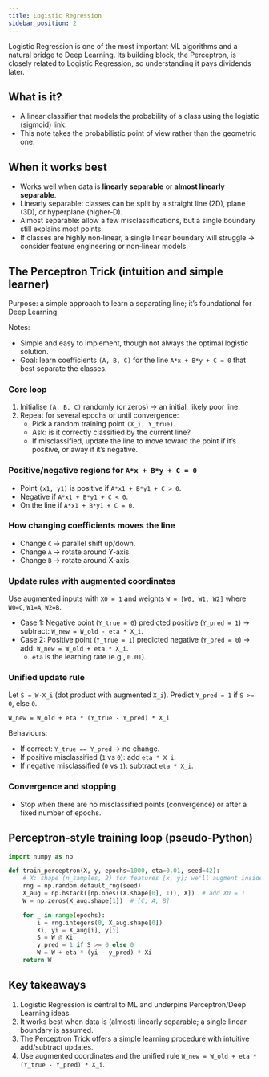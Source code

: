 ```yaml
---
title: Logistic Regression
sidebar_position: 2
---
```


Logistic Regression is one of the most important ML algorithms and a natural bridge to Deep Learning. Its building block, the Perceptron, is closely related to Logistic Regression, so understanding it pays dividends later.

## What is it?
- A linear classifier that models the probability of a class using the logistic (sigmoid) link.
- This note takes the probabilistic point of view rather than the geometric one.

## When it works best
- Works well when data is **linearly separable** or **almost linearly separable**.
- Linearly separable: classes can be split by a straight line (2D), plane (3D), or hyperplane (higher‑D).
- Almost separable: allow a few misclassifications, but a single boundary still explains most points.
- If classes are highly non‑linear, a single linear boundary will struggle → consider feature engineering or non‑linear models.

## The Perceptron Trick (intuition and simple learner)
Purpose: a simple approach to learn a separating line; it’s foundational for Deep Learning.

Notes:
- Simple and easy to implement, though not always the optimal logistic solution.
- Goal: learn coefficients `(A, B, C)` for the line `A*x + B*y + C = 0` that best separate the classes.

### Core loop
1. Initialise `(A, B, C)` randomly (or zeros) → an initial, likely poor line.
2. Repeat for several epochs or until convergence:
   - Pick a random training point `(X_i, Y_true)`.
   - Ask: is it correctly classified by the current line?
   - If misclassified, update the line to move toward the point if it’s positive, or away if it’s negative.

### Positive/negative regions for `A*x + B*y + C = 0`
- Point `(x1, y1)` is positive if `A*x1 + B*y1 + C > 0`.
- Negative if `A*x1 + B*y1 + C < 0`.
- On the line if `A*x1 + B*y1 + C = 0`.

### How changing coefficients moves the line
- Change `C` → parallel shift up/down.
- Change `A` → rotate around Y‑axis.
- Change `B` → rotate around X‑axis.

### Update rules with augmented coordinates
Use augmented inputs with `X0 = 1` and weights `W = [W0, W1, W2]` where `W0=C`, `W1=A`, `W2=B`.

- Case 1: Negative point (`Y_true = 0`) predicted positive (`Y_pred = 1`) → subtract: `W_new = W_old - eta * X_i`.
- Case 2: Positive point (`Y_true = 1`) predicted negative (`Y_pred = 0`) → add: `W_new = W_old + eta * X_i`.
  - `eta` is the learning rate (e.g., `0.01`).

### Unified update rule
Let `S = W·X_i` (dot product with augmented `X_i`). Predict `Y_pred = 1` if `S >= 0`, else `0`.

`W_new = W_old + eta * (Y_true - Y_pred) * X_i`

Behaviours:
- If correct: `Y_true == Y_pred` → no change.
- If positive misclassified (`1` vs `0`): add `eta * X_i`.
- If negative misclassified (`0` vs `1`): subtract `eta * X_i`.

### Convergence and stopping
- Stop when there are no misclassified points (convergence) or after a fixed number of epochs.

## Perceptron‑style training loop (pseudo‑Python)
```python
import numpy as np

def train_perceptron(X, y, epochs=1000, eta=0.01, seed=42):
    # X: shape (n_samples, 2) for features [x, y]; we'll augment inside
    rng = np.random.default_rng(seed)
    X_aug = np.hstack([np.ones((X.shape[0], 1)), X])  # add X0 = 1
    W = np.zeros(X_aug.shape[1])  # [C, A, B]

    for _ in range(epochs):
        i = rng.integers(0, X_aug.shape[0])
        Xi, yi = X_aug[i], y[i]
        S = W @ Xi
        y_pred = 1 if S >= 0 else 0
        W = W + eta * (yi - y_pred) * Xi
    return W
```

## Key takeaways
1. Logistic Regression is central to ML and underpins Perceptron/Deep Learning ideas.
2. It works best when data is (almost) linearly separable; a single linear boundary is assumed.
3. The Perceptron Trick offers a simple learning procedure with intuitive add/subtract updates.
4. Use augmented coordinates and the unified rule `W_new = W_old + eta * (Y_true - Y_pred) * X_i`.
